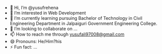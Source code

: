 - 👋 Hi, I’m @yusufrehena
- 👀 I’m interested in Web Development
- 🌱 I’m currently learning pursuing Bachelor of Technology in Civil Engineering Department in Jalpaiguri Government Engineering College.
- 💞️ I’m looking to collaborate on ...
- 📫 How to reach me through yusufali97008@gmail.com
- 😄 Pronouns: He/Him?his
- ⚡ Fun fact: ...

<!---
yusufrehena/yusufrehena is a ✨ special ✨ repository because its `README.md` (this file) appears on your GitHub profile.
You can click the Preview link to take a look at your changes.
--->
